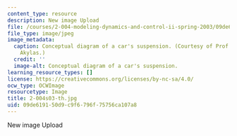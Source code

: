 ```yaml
---
content_type: resource
description: New image Upload
file: /courses/2-004-modeling-dynamics-and-control-ii-spring-2003/09de619150d9c9f6796f75756ca107a8_2-004s03-th.jpg
file_type: image/jpeg
image_metadata:
  caption: Conceptual diagram of a car's suspension. (Courtesy of Prof. Triantaphyllos
    Akylas.)
  credit: ''
  image-alt: Conceptual diagram of a car's suspension.
learning_resource_types: []
license: https://creativecommons.org/licenses/by-nc-sa/4.0/
ocw_type: OCWImage
resourcetype: Image
title: 2-004s03-th.jpg
uid: 09de6191-50d9-c9f6-796f-75756ca107a8
---
```

New image Upload